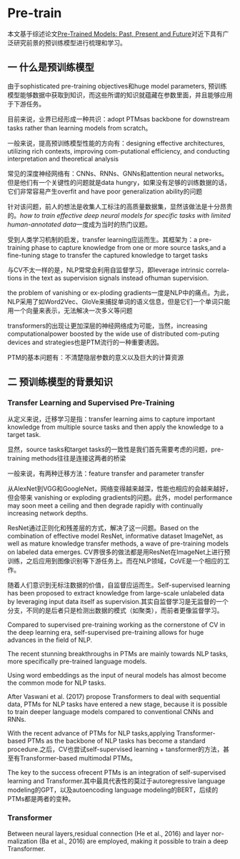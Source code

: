 # Pre-train
本文基于综述论文[Pre-Trained Models: Past, Present and Future](https://arxiv.org/abs/2106.07139)对近下具有广泛研究前景的预训练模型进行梳理和学习。
## 一 什么是预训练模型
由于sophisticated pre-training objectives和huge model  parameters,  预训练模型能够数据中获取到知识，而这些所谓的知识就蕴藏在参数里面，并且能够应用于下游任务。  

目前来说，业界已经形成一种共识：adopt  PTMsas backbone for downstream tasks rather than learning  models  from  scratch。   

一般来说，提高预训练模型性能的方向有：designing  effective  architectures,  utilizing rich contexts,  improving com-putational efficiency, and conducting interpretation and theoretical analysis  

常见的深度神经网络有：CNNs、RNNs、GNNs和attention neural networks。但是他们有一个关键性的问题就是data hungry，如果没有足够的训练数据的话，它们非常容易产生overfit and have poor generalization ability的问题  

针对该问题，前人的想法是收集人工标注的高质量数据集，显然该做法是十分昂贵的。*how to train effective deep neural models for specific tasks with limited human-annotated data*一度成为当时的热门议题。  

受到人类学习机制的启发，transfer learning应运而生。其框架为：a pre-training phase to capture knowledge from one or more source tasks,and a fine-tuning stage to transfer the captured knowledge to target tasks  

与CV不太一样的是，NLP常常会利用自监督学习，即leverage intrinsic correla-tions in the text as supervision signals instead ofhuman supervision.   

the problem of vanishing or ex-ploding gradients一度是NLP中的痛点。为此，NLP采用了如Word2Vec、GloVe来捕捉单词的语义信息，但是它们一个单词只能用一个向量来表示，无法解决一次多义等问题  

transformers的出现让更加深层的神经网络成为可能，当然，increasing computationalpower boosted by the wide use of distributed com-puting devices and strategies也是PTM流行的一种重要诱因。  

PTM的基本问题有：不清楚隐层参数的意义以及巨大的计算资源   

## 二 预训练模型的背景知识
### Transfer Learning and Supervised Pre-Training
从定义来说，迁移学习是指：transfer learning aims to capture important knowledge from multiple source tasks and then apply the knowledge to a target task.  

显然，source tasks和target tasks的一致性是我们首先需要考虑的问题，pre-training methods往往是连接这两者的桥梁  

一般来说，有两种迁移方法：feature transfer  and  parameter  transfer  

从AlexNet到VGG和GoogleNet，网络变得越来越深，性能也相应的会越来越好，但会带来 vanishing or exploding gradients的问题。此外，model performance may soon meet a ceiling and then degrade rapidly with continually increasing network depths.  

ResNet通过正则化和残差层的方式，解决了这一问题。Based on the combination of effective model ResNet, informative dataset ImageNet, as well as mature knowledge transfer methods, a wave of pre-training models on labeled data emerges. CV界很多的做法都是用ResNet在ImageNet上进行预训练，之后应用到图像识别等下游任务上。而在NLP领域，CoVE是一个相应的工作。    

随着人们意识到无标注数据的价值，自监督应运而生。Self-supervised learning has been proposed to extract knowledge from large-scale unlabeled data by leveraging input data itself as supervision.其实自监督学习是无监督的一个分支，不同的是后者只是检测出数据的模式（如聚类），而前者更像监督学习。 

Compared to supervised pre-training working as the cornerstone of CV in the deep learning era, self-supervised pre-training allows for huge advances in the field of NLP.    

The recent stunning breakthroughs in PTMs are mainly towards NLP tasks, more specifically pre-trained language models.  

Using word embeddings as the input of neural models has almost become the common mode for NLP tasks.    

After Vaswani et al. (2017) propose Transformers to deal with sequential data, PTMs for NLP tasks have entered a new stage, because it is possible to train deeper language models compared to conventional CNNs and RNNs.   

With the recent advance of PTMs for NLP tasks,applying Transformer-based PTMs as the backbone of NLP tasks has become a standard procedure.之后，CV也尝试self-supervised learning + tansformer的方法，甚至有Transformer-based multimodal PTMs。   

The key to the success ofrecent PTMs is an integration of self-supervised learning and Transformer.其中最具代表性的莫过于autoregressive language modeling的GPT，以及autoencoding  language modeling的BERT，后续的PTMs都是两者的变种。  

### Transformer
Between neural layers,residual connection (He et al., 2016) and layer nor-malization (Ba et al., 2016) are employed, making it possible to train a deep Transformer.  


